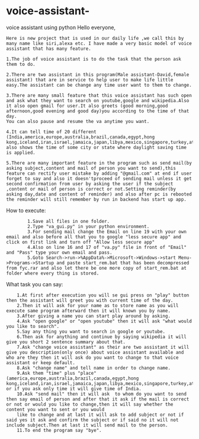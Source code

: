 # voice-assistant-
voice assistant using python
Hello everyone,
	
	Here is new project that is used in our daily life ,we call this by many name like siri,alexa etc. I have made a very basic model of voice assistant that has many feature.

	1.The job of voice assistant is to do the task that the person ask them to do.
	
	2.There are two assistant in this program(Male assistant-David,female assistant) that are in service to help user to make life little easy.The assistant can be change any time user want to them to change.
	
	3.There are many small feature that this voice assistant has such open and ask what they want to search on youtube,google and wikipedia.Also it also open gmail for user.It also greets (good morning,good afternoon,good evening and good day)you according to the time of that day.
	You can also pause and resume the va anytime you want.
	
	4.It can tell time of 20 different (India,america,europe,australia,brazil,canada,egypt,hong kong,iceland,iran,israel,jamaica,japan,libya,mexico,singapore,turkey,atlantic,portugal,poland,asia) also shows the time of some city or state where daylight saving time is applied.

	5.There are many important feature in the program such as send mail(by asking subject,content and mail of person you want to send),this feature can rectify user mistake by adding "@gmail.com" at end if user forget to say and also it doesn'tproceed of sending mail unless it get second confirmation from user by asking the user if the subject ,content or mail of person is correct or not.Setting reminder(by asking day,date and content of reminder) and also after pc is rebooted the reminder will still remember by run in backend has start up app.


How to execute:
		
			1.Save all files in one folder.
			2.Type "va_gui.py" in your python environment.
			3.For sending mail change the Email on line 19 with your own email and also before all that you to google "less secure app" and click on first link and turn off "Allow less secure app"
			4.Also on line 16 and 17 of "va.py" file in front of "Email" and "Pass" type your own email and pass.
			5.Goto Search->run->%AppData%->Microsoft->Windows->start Menu->Programs->Startup and paste start_rem.bat that has been decompressed from fyc.rar and also let there be one more copy of start_rem.bat at folder where every thing is stored. 

What task you can say:
		
		1.At first after execution you will se gui press on "play" button then the assistant will greet you with current time of the day.
		2.Then it will ask for your name as to store name as you will execute same program afterward then it will known you by name.
		3.After giving a name you can start play around by asking.
		4.Ask "open google" or "open youtube" then it will ask "what would you like to search".
		5.Say any thing you want to search in google or youtube.
		6.Then ask for anything and continue by saying wikipedia it will give you short 2 sentence summary about that.
		7.Ask "change voice assistant" as their are two assistant it will give you description(only once) about voice assistant available and who are they then it will ask do you want to change to that voice assistant or keep default.
		8.Ask "change name" and tell name in order to change name.
		9.Ask them "time" plus "place"(america,europe,australia,brazil,canada,egypt,hong kong,iceland,iran,israel,jamaica,japan,libya,mexico,singapore,turkey,atlantic,portugal,poland,asia) or if you ask only time it will give time of India.
		10.Ask "send mail" then it will ask  to whom do you want to send then say email of person and after that it ask if the mail is correct or not or would you like to change,then it will say whether the content you want to sent or you would 
		like to change and at last it will ask to add subject or not if said yes it ask and confirm the subject or if said no it will not include subject.Then at last it will send mail to the person.
		11.To end the program say "bye".

	
